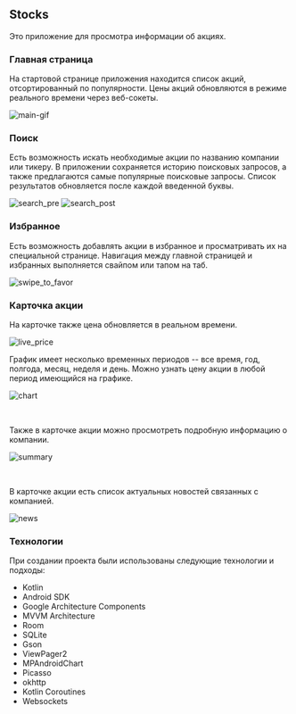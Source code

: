 ## Stocks

Это приложение для просмотра информации об акциях.

### Главная страница

На стартовой странице приложения находится список акций, 
отсортированный по популярности.
Цены акций обновляются в режиме реального времени через веб-сокеты.

![main-gif](readme-images/main_page.gif)

### Поиск

Есть возможность искать необходимые акции по названию компании 
или тикеру. В приложении сохраняется историю поисковых запросов,
а также предлагаются самые популярные поисковые запросы.
Список результатов обновляется после каждой введенной буквы.

![search_pre](readme-images/search.jpg)
![search_post](readme-images/search_executed.jpg)

### Избранное

Есть возможность добавлять акции в избранное и просматривать их на специальной странице.
Навигация между главной страницей и избранных выполняется свайпом или тапом на таб.

![swipe_to_favor](readme-images/swipe.gif)

### Карточка акции

На карточке также цена обновляется в реальном времени.

![live_price](readme-images/live_price.gif)

График имеет несколько временных периодов -- все время, год, полгода, месяц, неделя и день.
Можно узнать цену акции в любой период имеющийся на графике.

![chart](readme-images/chart.jpg)

<br/>

Также в карточке акции можно просмотреть подробную информацию о компании.

![summary](readme-images/summary.jpg)

<br/>

В карточке акции есть список актуальных новостей связанных с компанией.

![news](readme-images/news.jpg)


### Технологии 

При создании проекта были использованы следующие технологии и подходы:

* Kotlin
* Android SDK
* Google Architecture Components
* MVVM Architecture
* Room
* SQLite
* Gson
* ViewPager2
* MPAndroidChart
* Picasso
* okhttp
* Kotlin Coroutines
* Websockets
